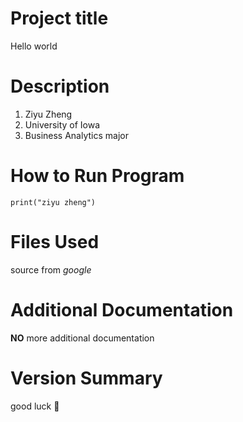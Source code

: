 # Project title
Hello world
# Description 
1. Ziyu Zheng
2. University of Iowa
3. Business Analytics major
# How to Run Program 
`print("ziyu zheng")`
# Files Used 
source from *google*
# Additional Documentation 
**NO** more additional documentation
# Version Summary 
good luck :100:
